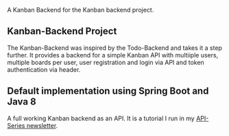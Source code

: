 A Kanban Backend for the Kanban backend project.

## Kanban-Backend Project
The Kanban-Backend was inspired by the Todo-Backend and takes it a step further. It provides a backend for a simple Kanban API with multiiple users, multiple boards per user, user registration and login via API and token authentication via header.

## Default implementation using Spring Boot and Java 8

A full working Kanban backend as an API. It is a tutorial I run in my [API-Series newsletter](http://codeboje.de/tag/api-series/).
